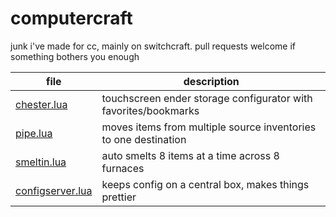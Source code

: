# computercraft
junk i've made for cc, mainly on switchcraft. pull requests welcome if something bothers you enough

| file                                 | description                                                     |
| ------------------------------------ | --------------------------------------------------------------- |
| [chester.lua](chester.lua)           | touchscreen ender storage configurator with favorites/bookmarks |
| [pipe.lua](pipe.lua)                 | moves items from multiple source inventories to one destination |
| [smeltin.lua](smeltin.lua)           | auto smelts 8 items at a time across 8 furnaces                 |
| [configserver.lua](configserver.lua) | keeps config on a central box, makes things prettier            |
